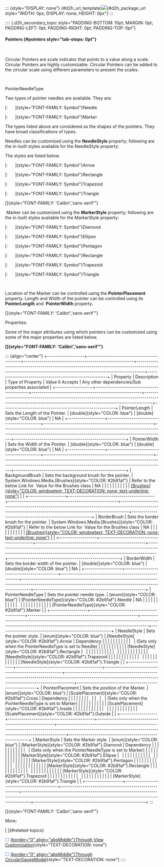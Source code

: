 ::: {style="DISPLAY: none"}
[](ms-xhelp:///?Id=d2h_url_template){#d2h_url_template}![](!package_url!){#d2h_package_url style="WIDTH: 0px; DISPLAY: none; HEIGHT: 0px"}
:::

:::: {.d2h_secondary_topic style="PADDING-BOTTOM: 10pt; MARGIN: 0pt; PADDING-LEFT: 0pt; PADDING-RIGHT: 0pt; PADDING-TOP: 0pt"}
#### Pointers {#pointers style="tab-stops: 0pt"}

 

Circular Pointers are scale indicator that points to a value along a scale. Circular Pointers are highly customizable. Circular Pointers can be added to the circular scale using different parameters to present the scales.

 

PointerNeedleType

Two types of pointer needles are available. They are:

[·      ]{style="FONT-FAMILY: Symbol"}Needle

[·      ]{style="FONT-FAMILY: Symbol"}Marker

The types listed above are considered as the shapes of the pointers. They have broad classifications of types.

Needles can be customized using the **NeedleStyle** property; following are the in-built styles available for the NeedleStyle property:

The styles are listed below.

[·      ]{style="FONT-FAMILY: Symbol"}Arrow

[·      ]{style="FONT-FAMILY: Symbol"}Rectangle

[·      ]{style="FONT-FAMILY: Symbol"}Trapezoid

[·      ]{style="FONT-FAMILY: Symbol"}Triangle

[]{style="FONT-FAMILY: 'Calibri','sans-serif'"} 

 Marker can be customized using the **MarkerStyle** property; following are the in-built styles available for the MarkerStyle property:

[·      ]{style="FONT-FAMILY: Symbol"}Diamond

[·      ]{style="FONT-FAMILY: Symbol"}Ellipse

[·      ]{style="FONT-FAMILY: Symbol"}Pentagon

[·      ]{style="FONT-FAMILY: Symbol"}Rectangle

[·      ]{style="FONT-FAMILY: Symbol"}Trapezoid

[·      ]{style="FONT-FAMILY: Symbol"}Triangle

 

Location of the Marker can be controlled using the **PointerPlacement** property. Length and Width of the pointer can be controlled using its **PointerLength** and  **PointerWidth** property.

[]{style="FONT-FAMILY: 'Calibri','sans-serif'"} 

Properties:

Some of the major attributes using which pointers can be customized using some of the major properties are listed below.

**[]{style="FONT-FAMILY: 'Calibri','sans-serif'"}** 

::: {align="center"}
+-------------------+--------------------------------------------+--------------------------------------------------------+----------------------------------------------------------------------------------------------------------------------------------------------------------------+---------------------------------------------------------+
| Property          | Description                                | Type of Property                                       | Value It Accepts                                                                                                                                               | Any other dependencies/Sub properties associated        |
+-------------------+--------------------------------------------+--------------------------------------------------------+----------------------------------------------------------------------------------------------------------------------------------------------------------------+---------------------------------------------------------+
| PointerLength     | Sets the Length of the Pointer.            | [double]{style="COLOR: blue"}                          | [double]{style="COLOR: blue"}                                                                                                                                  | NA                                                      |
+-------------------+--------------------------------------------+--------------------------------------------------------+----------------------------------------------------------------------------------------------------------------------------------------------------------------+---------------------------------------------------------+
| PointerWidth      | Sets the Width of the Pointer.             | [double]{style="COLOR: blue"}                          | [double]{style="COLOR: blue"}                                                                                                                                  | NA                                                      |
+-------------------+--------------------------------------------+--------------------------------------------------------+----------------------------------------------------------------------------------------------------------------------------------------------------------------+---------------------------------------------------------+
| BackgroundBrush   | Sets the background brush for the pointer. | System.Windows.Media.[Brushes]{style="COLOR: #2b91af"} | Refer to the below Link for  Value for the Brushes class                                                                                                       | NA                                                      |
|                   |                                            |                                                        |                                                                                                                                                                |                                                         |
|                   |                                            |                                                        | [[Brushes]{style="COLOR: windowtext; TEXT-DECORATION: none; text-underline: none"}](http://msdn.microsoft.com/en-us/library/system.windows.media.brushes.aspx) |                                                         |
+-------------------+--------------------------------------------+--------------------------------------------------------+----------------------------------------------------------------------------------------------------------------------------------------------------------------+---------------------------------------------------------+
| BorderBrush       | Sets the border brush for the pointer.     | System.Windows.Media.[Brushes]{style="COLOR: #2b91af"} | Refer to the below Link for  Value for the Brushes class                                                                                                       | NA                                                      |
|                   |                                            |                                                        |                                                                                                                                                                |                                                         |
|                   |                                            |                                                        | [[Brushes]{style="COLOR: windowtext; TEXT-DECORATION: none; text-underline: none"}](http://msdn.microsoft.com/en-us/library/system.windows.media.brushes.aspx) |                                                         |
+-------------------+--------------------------------------------+--------------------------------------------------------+----------------------------------------------------------------------------------------------------------------------------------------------------------------+---------------------------------------------------------+
| BorderWidth       | Sets the border width of the pointer.      | [double]{style="COLOR: blue"}                          | [double]{style="COLOR: blue"}                                                                                                                                  | NA                                                      |
+-------------------+--------------------------------------------+--------------------------------------------------------+----------------------------------------------------------------------------------------------------------------------------------------------------------------+---------------------------------------------------------+
| PointerNeedleType | Sets the pointer needle type.              | [enum]{style="COLOR: blue"}                            | [PointerNeedleType]{style="COLOR: #2b91af"}.Needle                                                                                                             | NA                                                      |
|                   |                                            |                                                        |                                                                                                                                                                |                                                         |
|                   |                                            |                                                        |                                                                                                                                                                |                                                         |
|                   |                                            |                                                        |                                                                                                                                                                |                                                         |
|                   |                                            |                                                        | [PointerNeedleType]{style="COLOR: #2b91af"}.Marker                                                                                                             |                                                         |
+-------------------+--------------------------------------------+--------------------------------------------------------+----------------------------------------------------------------------------------------------------------------------------------------------------------------+---------------------------------------------------------+
| NeedleStyle       | Sets the pointer style.                    | [enum]{style="COLOR: blue"}                            | [NeedleStyle]{style="COLOR: #2b91af"}.Arrow                                                                                                                    | Dependency                                              |
|                   |                                            |                                                        |                                                                                                                                                                |                                                         |
|                   |                                            |                                                        |                                                                                                                                                                | (Sets only when the PointerNeedleType is set to Needle) |
|                   |                                            |                                                        |                                                                                                                                                                |                                                         |
|                   |                                            |                                                        | [NeedleStyle]{style="COLOR: #2b91af"}.Rectangle                                                                                                                |                                                         |
|                   |                                            |                                                        |                                                                                                                                                                |                                                         |
|                   |                                            |                                                        |                                                                                                                                                                |                                                         |
|                   |                                            |                                                        |                                                                                                                                                                |                                                         |
|                   |                                            |                                                        | [NeedleStyle]{style="COLOR: #2b91af"}.Trapezoid                                                                                                                |                                                         |
|                   |                                            |                                                        |                                                                                                                                                                |                                                         |
|                   |                                            |                                                        |                                                                                                                                                                |                                                         |
|                   |                                            |                                                        |                                                                                                                                                                |                                                         |
|                   |                                            |                                                        | [NeedleStyle]{style="COLOR: #2b91af"}.Triangle                                                                                                                 |                                                         |
+-------------------+--------------------------------------------+--------------------------------------------------------+----------------------------------------------------------------------------------------------------------------------------------------------------------------+---------------------------------------------------------+
| PointerPlacement  | Sets the position of the Marker.           | [enum]{style="COLOR: blue"}                            | [ScalePlacement]{style="COLOR: #2b91af"}.Cross                                                                                                                 | Dependency                                              |
|                   |                                            |                                                        |                                                                                                                                                                |                                                         |
|                   |                                            |                                                        |                                                                                                                                                                | (Sets only when the PointerNeedleType is set to Marker) |
|                   |                                            |                                                        |                                                                                                                                                                |                                                         |
|                   |                                            |                                                        | [ScalePlacement]{style="COLOR: #2b91af"}.Inside                                                                                                                |                                                         |
|                   |                                            |                                                        |                                                                                                                                                                |                                                         |
|                   |                                            |                                                        |                                                                                                                                                                |                                                         |
|                   |                                            |                                                        |                                                                                                                                                                |                                                         |
|                   |                                            |                                                        | [ScalePlacement]{style="COLOR: #2b91af"}.Outside                                                                                                               |                                                         |
+-------------------+--------------------------------------------+--------------------------------------------------------+----------------------------------------------------------------------------------------------------------------------------------------------------------------+---------------------------------------------------------+
| MarkerStyle       | Sets the Marker style.                     | [enum]{style="COLOR: blue"}                            | [MarkerStyle]{style="COLOR: #2b91af"}.Diamond                                                                                                                  | Dependency                                              |
|                   |                                            |                                                        |                                                                                                                                                                |                                                         |
|                   |                                            |                                                        |                                                                                                                                                                | (Sets only when the PointerNeedleType is set to Marker) |
|                   |                                            |                                                        |                                                                                                                                                                |                                                         |
|                   |                                            |                                                        | [MarkerStyle]{style="COLOR: #2b91af"}.Ellipse                                                                                                                  |                                                         |
|                   |                                            |                                                        |                                                                                                                                                                |                                                         |
|                   |                                            |                                                        |                                                                                                                                                                |                                                         |
|                   |                                            |                                                        |                                                                                                                                                                |                                                         |
|                   |                                            |                                                        | [MarkerStyle]{style="COLOR: #2b91af"}.Pentagon                                                                                                                 |                                                         |
|                   |                                            |                                                        |                                                                                                                                                                |                                                         |
|                   |                                            |                                                        |                                                                                                                                                                |                                                         |
|                   |                                            |                                                        |                                                                                                                                                                |                                                         |
|                   |                                            |                                                        | [MarkerStyle]{style="COLOR: #2b91af"}.Rectangle                                                                                                                |                                                         |
|                   |                                            |                                                        |                                                                                                                                                                |                                                         |
|                   |                                            |                                                        |                                                                                                                                                                |                                                         |
|                   |                                            |                                                        |                                                                                                                                                                |                                                         |
|                   |                                            |                                                        | [MarkerStyle]{style="COLOR: #2b91af"}.Trapezoid                                                                                                                |                                                         |
|                   |                                            |                                                        |                                                                                                                                                                |                                                         |
|                   |                                            |                                                        |                                                                                                                                                                |                                                         |
|                   |                                            |                                                        |                                                                                                                                                                |                                                         |
|                   |                                            |                                                        | [MarkerStyle]{style="COLOR: #2b91af"}.Triangle                                                                                                                 |                                                         |
+-------------------+--------------------------------------------+--------------------------------------------------------+----------------------------------------------------------------------------------------------------------------------------------------------------------------+---------------------------------------------------------+
:::

[]{style="FONT-FAMILY: 'Calibri','sans-serif'"} 

More:

[ ]{#related-topics}

[![](button.gif){border="0" align="absMiddle"}Through View Customization](ms-xhelp:///?Id=a3885845-efab-45bb-ad3d-cdcba5cb87d0){style="TEXT-DECORATION: none"}

[![](button.gif){border="0" align="absMiddle"}Through CircularGaugeModel](ms-xhelp:///?Id=f95352f3-b46b-4844-9d3b-e8ae38fe4f69){style="TEXT-DECORATION: none"}
::::
